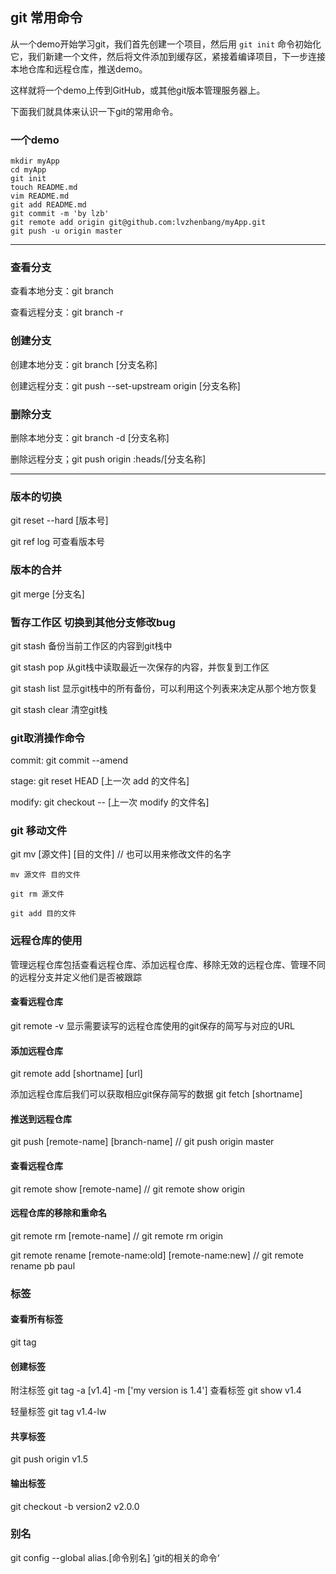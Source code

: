 ## git 常用命令

从一个demo开始学习git，我们首先创建一个项目，然后用 `git init` 命令初始化它，我们新建一个文件，然后将文件添加到缓存区，紧接着编译项目，下一步连接本地仓库和远程仓库，推送demo。

这样就将一个demo上传到GitHub，或其他git版本管理服务器上。

下面我们就具体来认识一下git的常用命令。

### 一个demo

```
mkdir myApp
cd myApp
git init
touch README.md
vim README.md
git add README.md
git commit -m 'by lzb'
git remote add origin git@github.com:lvzhenbang/myApp.git
git push -u origin master

```

***********************************************************

### 查看分支

查看本地分支：git branch 

查看远程分支：git branch -r

### 创建分支

创建本地分支：git branch [分支名称]

创建远程分支：git push --set-upstream origin [分支名称]

### 删除分支

删除本地分支：git branch -d [分支名称]

删除远程分支；git push origin :heads/[分支名称]


************************************************************

### 版本的切换

git reset --hard [版本号]

git ref log 可查看版本号

### 版本的合并

git merge [分支名]

### 暂存工作区 切换到其他分支修改bug

git stash 备份当前工作区的内容到git栈中

git stash pop 从git栈中读取最近一次保存的内容，并恢复到工作区

git stash list 显示git栈中的所有备份，可以利用这个列表来决定从那个地方恢复

git stash clear 清空git栈

### git取消操作命令

commit: git commit --amend

stage: git reset HEAD [上一次 add 的文件名]

modify: git checkout -- [上一次 modify 的文件名]

### git 移动文件

git mv [源文件] [目的文件] // 也可以用来修改文件的名字

```
mv 源文件 目的文件

git rm 源文件

git add 目的文件
```

### 远程仓库的使用

管理远程仓库包括查看远程仓库、添加远程仓库、移除无效的远程仓库、管理不同的远程分支并定义他们是否被跟踪

#### 查看远程仓库

git remote
-v 显示需要读写的远程仓库使用的git保存的简写与对应的URL

#### 添加远程仓库

git remote add [shortname] [url] 

添加远程仓库后我们可以获取相应git保存简写的数据
git fetch [shortname]

#### 推送到远程仓库

git push [remote-name] [branch-name] // git push origin master

#### 查看远程仓库

git remote show [remote-name] // git remote show origin

#### 远程仓库的移除和重命名

git remote rm [remote-name] // git remote rm origin

git remote rename [remote-name:old] [remote-name:new] // git remote rename pb paul

### 标签

#### 查看所有标签

git tag

#### 创建标签

附注标签 git tag -a [v1.4] -m ['my version is 1.4']
查看标签 git show v1.4

轻量标签 git tag v1.4-lw

#### 共享标签

git push origin v1.5

#### 输出标签

git checkout -b version2 v2.0.0

### 别名

git config --global alias.[命令别名] ’git的相关的命令‘
